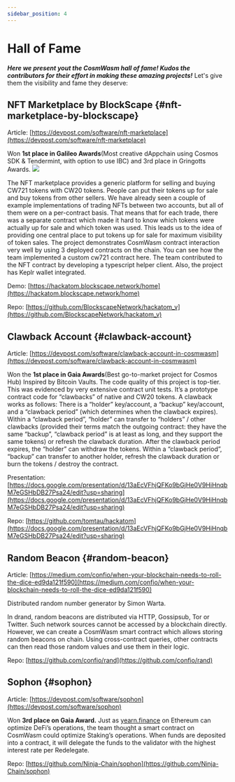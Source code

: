 ```yaml
---
sidebar_position: 4
---
```


# Hall of Fame

_**Here we present yout the CosmWasm hall of fame! Kudos the contributors for their effort in making these amazing
projects!**_
Let's give them the visibility and fame they deserve:

## NFT Marketplace by BlockScape {#nft-marketplace-by-blockscape}

Article: [https://devpost.com/software/nft-marketplace](https://devpost.com/software/nft-marketplace)

Won **1st place in Galileo Awards**(Most creative dAppchain using Cosmos SDK & Tendermint, with option to use IBC) and
3rd place in Gringotts Awards.
![](/nft_marketplace.jpeg)

The NFT marketplace provides a generic platform for selling and buying CW721 tokens with CW20 tokens. People can put
their tokens up for sale and buy tokens from other sellers. We have already seen a couple of example implementations of
trading NFTs between two accounts, but all of them were on a per-contract basis. That means that for each trade, there
was a separate contract which made it hard to know which tokens were actually up for sale and which token was used. This
leads us to the idea of providing one central place to put tokens up for sale for maximum visibility of token sales. The
project demonstrates CosmWasm contract interaction very well by using 3 deployed contracts on the chain. You can see how
the team implemented a custom cw721 contract here. The team contributed to the NFT contract by developing a typescript
helper client. Also, the project has Keplr wallet integrated.

Demo: [https://hackatom.blockscape.network/home](https://hackatom.blockscape.network/home)

Repo: [https://github.com/BlockscapeNetwork/hackatom_v](https://github.com/BlockscapeNetwork/hackatom_v)

## Clawback Account {#clawback-account}

Article: [https://devpost.com/software/clawback-account-in-cosmwasm](https://devpost.com/software/clawback-account-in-cosmwasm)

Won the **1st place in Gaia Awards**(Best go-to-market project for Cosmos Hub)
Inspired by Bitcoin Vaults. The code quality of this project is top-tier. This was evidenced by very extensive contract
unit tests. It’s a prototype contract code for “clawbacks” of native and CW20 tokens. A clawback works as follows:
There is a “holder” key/account, a “backup” key/account, and a “clawback period” (which determines when the clawback
expires). Within a “clawback period”, “holder” can transfer to “holders” / other clawbacks (provided their terms match
the outgoing contract: they have the same “backup”, “clawback period” is at least as long, and they support the same
tokens) or refresh the clawback duration. After the clawback period expires, the “holder” can withdraw the tokens.
Within a “clawback period”, “backup” can transfer to another holder, refresh the clawback duration or burn the tokens /
destroy the contract.

Presentation: [https://docs.google.com/presentation/d/13aEcVFhjQFKo9bGjHe0V9HiHnqbM7eGSHbDB27Psa24/edit?usp=sharing](https://docs.google.com/presentation/d/13aEcVFhjQFKo9bGjHe0V9HiHnqbM7eGSHbDB27Psa24/edit?usp=sharing)

Repo: [https://github.com/tomtau/hackatom](https://docs.google.com/presentation/d/13aEcVFhjQFKo9bGjHe0V9HiHnqbM7eGSHbDB27Psa24/edit?usp=sharing)

## Random Beacon {#random-beacon}

Article: [https://medium.com/confio/when-your-blockchain-needs-to-roll-the-dice-ed9da121f590](https://medium.com/confio/when-your-blockchain-needs-to-roll-the-dice-ed9da121f590)

Distributed random number generator by Simon Warta.

In drand, random beacons are distributed via HTTP, Gossipsub, Tor or Twitter. Such network sources cannot be accessed by
a blockchain directly. However, we can create a CosmWasm smart contract which allows storing random beacons on chain.
Using cross-contract queries, other contracts can then read those random values and use them in their logic.

Repo: [https://github.com/confio/rand](https://github.com/confio/rand)

## Sophon {#sophon}

Article: [https://devpost.com/software/sophon](https://devpost.com/software/sophon)

Won **3rd place on Gaia Award.**
Just as [yearn.finance](https://yearn.finance/) on Ethereum can optimize DeFi’s operations, the team thought a smart
contract on CosmWasm could optimize Staking’s operations. When funds are deposited into a contract, it will delegate the
funds to the validator with the highest interest rate per Redelegate.

Repo: [https://github.com/Ninja-Chain/sophon](https://github.com/Ninja-Chain/sophon)
